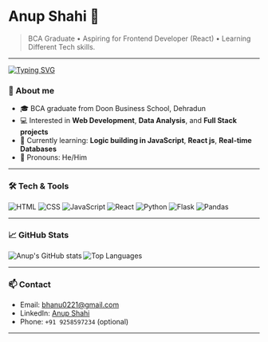 # Anup Shahi 👋

> BCA Graduate • Aspiring for Frontend Developer (React) • Learning Different Tech skills.

---

[![Typing SVG](https://readme-typing-svg.herokuapp.com?size=24\&color=F70A6D\&lines=Hi+%F0%9F%91%8B+I'm+Anup+Shahi;Frontend+Developer+%E2%9C%A8;Learning+Flask+%26+Python+%F0%9F%92%BB)](https://git.io/typing-svg)

### 🔭 About me

* 🎓 BCA graduate from Doon Business School, Dehradun
* 💻 Interested in **Web Development**, **Data Analysis**, and **Full Stack projects**
* 🌱 Currently learning: **Logic building in JavaScript**, **React js**, **Real-time Databases**
* 💬 Pronouns: He/Him

---

### 🛠️ Tech & Tools

<p>
  <img alt="HTML" src="https://img.shields.io/badge/HTML5-E34F26?style=for-the-badge&logo=html5&logoColor=white" />
  <img alt="CSS" src="https://img.shields.io/badge/CSS3-1572B6?style=for-the-badge&logo=css3&logoColor=white" />
  <img alt="JavaScript" src="https://img.shields.io/badge/JavaScript-F7DF1E?style=for-the-badge&logo=javascript&logoColor=black" />
  <img alt="React" src="https://img.shields.io/badge/React-20232A?style=for-the-badge&logo=react&logoColor=61DAFB" />
  <img alt="Python" src="https://img.shields.io/badge/Python-3776AB?style=for-the-badge&logo=python&logoColor=white" />
  <img alt="Flask" src="https://img.shields.io/badge/Flask-000000?style=for-the-badge&logo=flask&logoColor=white" />
  <img alt="Pandas" src="https://img.shields.io/badge/Pandas-150458?style=for-the-badge&logo=pandas&logoColor=white" />
</p>

---

### 📈 GitHub Stats

<p>
  <img align="left" alt="Anup's GitHub stats" src="https://github-readme-stats.vercel.app/api?username=bhanu0221&show_icons=true&theme=radical" />
  <img alt="Top Languages" src="https://github-readme-stats.vercel.app/api/top-langs/?username=bhanu0221&layout=compact&theme=tokyonight" />
</p>

---

### 📫 Contact

* Email: [bhanu0221@gmail.com](mailto:bhanu0221@gmail.com)
* LinkedIn: [Anup Shahi](https://www.linkedin.com/in/anup-shahi-50486530a)
* Phone: `+91 9258597234` (optional)

---







